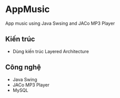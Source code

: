 # AppMusic

App music using Java Swsing and JACo MP3 Player
## Kiến trúc
- Dùng kiến trúc Layered Architecture

## Công nghệ
- Java Swing
- JACo MP3 Player
- MySQL
